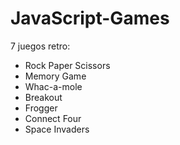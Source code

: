 # JavaScript-Games

7 juegos retro:
- Rock Paper Scissors
- Memory Game
- Whac-a-mole
- Breakout
- Frogger
- Connect Four
- Space Invaders
